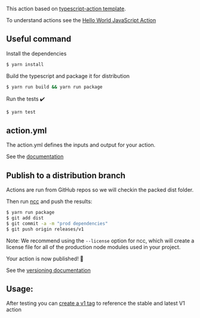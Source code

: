 This action based on [typescript-action template](https://github.com/actions/typescript-action). 

To understand actions see the [Hello World JavaScript Action](https://github.com/actions/hello-world-javascript-action)

## Useful command

Install the dependencies
```bash
$ yarn install
```

Build the typescript and package it for distribution
```bash
$ yarn run build && yarn run package
```

Run the tests :heavy_check_mark:
```bash
$ yarn test
```

## action.yml

The action.yml defines the inputs and output for your action.

See the [documentation](https://help.github.com/en/articles/metadata-syntax-for-github-actions)


## Publish to a distribution branch

Actions are run from GitHub repos so we will checkin the packed dist folder.

Then run [ncc](https://github.com/zeit/ncc) and push the results:
```bash
$ yarn run package
$ git add dist
$ git commit -a -m "prod dependencies"
$ git push origin releases/v1
```

Note: We recommend using the `--license` option for ncc, which will create a license file for all of the production node modules used in your project.

Your action is now published! :rocket:

See the [versioning documentation](https://github.com/actions/toolkit/blob/master/docs/action-versioning.md)

## Usage:

After testing you can [create a v1 tag](https://github.com/actions/toolkit/blob/master/docs/action-versioning.md) to reference the stable and latest V1 action

